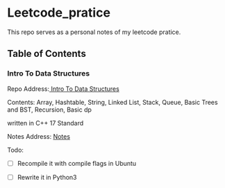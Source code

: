 # Leetcode_pratice

This repo serves as a personal notes of my leetcode pratice.

## Table of Contents

### Intro To Data Structures

Repo Address:[ Intro To Data Structures](https://github.com/Kevin-ZhangClutchit/Leetcode_pratice/tree/main/Data_structure_basic_14_days) 

Contents: Array, Hashtable, String, Linked List, Stack, Queue, Basic Trees and BST, Recursion, Basic dp

written in C++ 17 Standard

Notes Address: [Notes](https://github.com/Kevin-ZhangClutchit/Leetcode_pratice/blob/main/Data_structure_basic_14_days/Notes.md)

Todo:

- [ ] Recompile it with compile flags in Ubuntu
- [ ] Rewrite it in Python3

